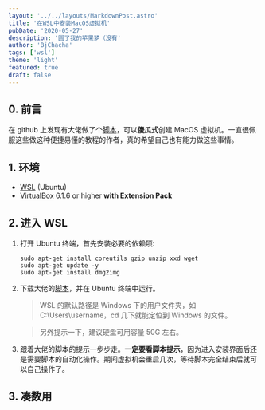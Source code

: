```yaml
---
layout: '../../layouts/MarkdownPost.astro'
title: '在WSL中安装MacOS虚拟机'
pubDate: '2020-05-27'
description: '圆了我的苹果梦（没有'
author: 'BjChacha'
tags: ['wsl']
theme: 'light'
featured: true
draft: false
---
```


## 0. 前言

在 github 上发现有大佬做了个[脚本](https://github.com/myspaghetti/macos-virtualbox)，可以**傻瓜式**创建 MacOS 虚拟机。一直很佩服这些做这种便捷易懂的教程的作者，真的希望自己也有能力做这些事情。

## 1. 环境

- [WSL](https://docs.microsoft.com/en-us/windows/wsl/install-win10) (Ubuntu)
- [VirtualBox](https://www.virtualbox.org/wiki/Downloads) 6.1.6 or higher **with Extension Pack**

## 2. 进入 WSL

1. 打开 Ubuntu 终端，首先安装必要的依赖项:

   ```
   sudo apt-get install coreutils gzip unzip xxd wget
   sudo apt-get update -y
   sudo apt-get install dmg2img
   ```

2. 下载大佬的[脚本](https://raw.githubusercontent.com/myspaghetti/macos-virtualbox/master/macos-guest-virtualbox.sh)，并在 Ubuntu 终端中运行。

   > WSL 的默认路径是 Windows 下的用户文件夹，如 C:\Users\username，cd 几下就能定位到 Windows 的文件。

   > 另外提示一下，建议硬盘可用容量 50G 左右。

3. 跟着大佬的脚本的提示一步步走。**一定要看脚本提示**，因为进入安装界面后还是需要脚本的自动化操作。期间虚拟机会重启几次，等待脚本完全结束后就可以自己操作了。

## 3. 凑数用
